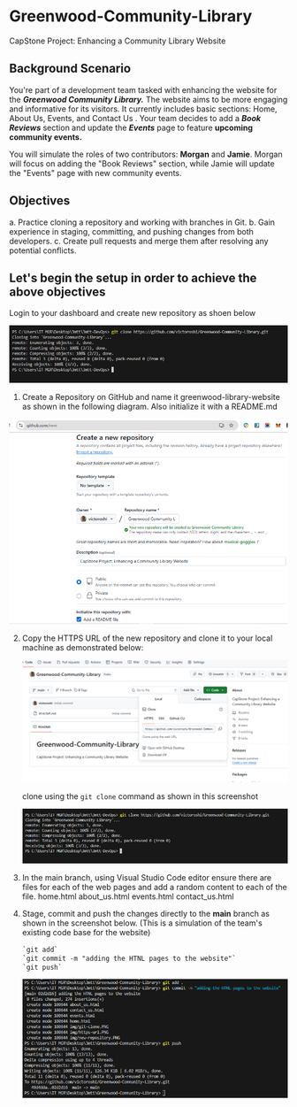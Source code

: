 # Greenwood-Community-Library
CapStone Project: Enhancing a Community Library Website

## Background Scenario
You're part of a development team tasked with enhancing the website for the ***Greenwood Community Library.***
The website aims to be more engaging and informative for its visitors. It currently includes basic sections: Home, About Us, Events, and Contact Us . Your team decides to add a ***Book Reviews***  section and update the ***Events*** page to feature **upcoming community events.**

You will simulate the roles of two contributors: **Morgan** and **Jamie**. Morgan will focus on adding the "Book Reviews"  section, while Jamie will update the "Events"  page with new community events.

## Objectives
a.  Practice cloning a repository and working with branches in Git.
b.  Gain experience in staging, committing, and pushing changes from both developers.
c.  Create pull requests and merge them after resolving any potential conflicts.

## Let's begin the setup in order to achieve the above objectives
Login to your dashboard and create new repository as shoen below

![Git Upstream](img/git-clone.PNG)

1.  Create a Repository on GitHub and name it greenwood-library-website as shown in the following diagram. Also initialize it with a README.md 

![Git Upstream](img/new-repository.PNG)

2.  Copy the HTTPS URL of the new repository and clone it to your local machine as demonstrated below:

    ![Git Upstream](img/https-url.PNG)

    clone using the `git clone` command as shown in this screenshot

    ![Git Upstream](img/git-clone.PNG)

3.  In the main branch, using Visual Studio Code editor ensure there are files for each of the web pages and add a random content to each of the file.
            home.html
            about_us.html
            events.html
            contact_us.html

4.  Stage, commit and push the changes directly to the **main**  branch as shown in the screenshot below. (This is a simulation of the team's existing code base for the website)

        `git add`
        `git commit -m "adding the HTNL pages to the website"`
        `git push`


    ![Git Upstream](img/git-add-and-commit.PNG)